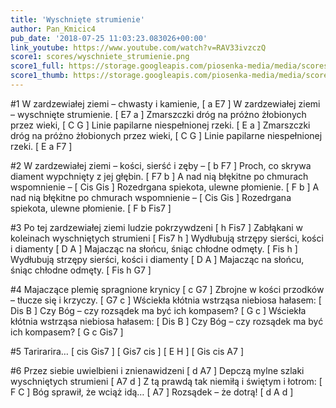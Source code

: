 ```yaml
---
title: 'Wyschnięte strumienie'
author: Pan_Kmicic4
pub_date: '2018-07-25 11:03:23.083026+00:00'
link_youtube: https://www.youtube.com/watch?v=RAV33ivzczQ
score1: scores/wyschniete_strumienie.png
score1_full: https://storage.googleapis.com/piosenka-media/media/scores/wyschniete_strumienie.png
score1_thumb: https://storage.googleapis.com/piosenka-media/media/scores/wyschniete_strumienie.png.180x0_q85_upscale.png
---
```


#1
W zardzewiałej ziemi – chwasty i kamienie, [ a E7 ]
W zardzewiałej ziemi – wyschnięte strumienie. [ E7 a ]
Zmarszczki dróg na próżno żłobionych przez wieki, [ C G ]
Linie papilarne niespełnionej rzeki. [ E a ]
Zmarszczki dróg na próżno żłobionych przez wieki, [ C G ]
Linie papilarne niespełnionej rzeki. [ E a F7 ]

#2 
W zardzewiałej ziemi – kości, sierść i zęby – [ b F7 ]
Proch, co skrywa diament wypchnięty z jej głębin. [ F7 b ]
A nad nią błękitne po chmurach wspomnienie – [ Cis Gis ]
Rozedrgana spiekota, ulewne płomienie. [ F b ]
A nad nią błękitne po chmurach wspomnienie – [ Cis Gis ]
Rozedrgana spiekota, ulewne płomienie. [ F b Fis7 ]

#3
Po tej zardzewiałej ziemi ludzie pokrzywdzeni [ h Fis7 ]
Zabłąkani w koleinach wyschniętych strumieni [ Fis7 h ]
Wydłubują strzępy sierści, kości i diamenty [ D A ]
Majacząc na słońcu, śniąc chłodne odmęty. [ Fis h ]
Wydłubują strzępy sierści, kości i diamenty [ D A ]
Majacząc na słońcu, śniąc chłodne odmęty. [ Fis h G7 ]

#4 
Majaczące plemię spragnione krynicy [ c G7 ]
Zbrojne w kości przodków – tłucze się i krzyczy. [ G7 c ]
Wściekła kłótnia wstrząsa niebiosa hałasem: [ Dis B ]
Czy Bóg – czy rozsądek ma być ich kompasem? [ G c ]
Wściekła kłótnia wstrząsa niebiosa hałasem: [ Dis B ]
Czy Bóg – czy rozsądek ma być ich kompasem? [ G c Gis7 ]

#5
Tarirarira… [ cis Gis7 ]
[ Gis7 cis ]
[ E H ]
[ Gis cis A7 ]

#6
Przez siebie uwielbieni i znienawidzeni [ d A7 ]
Depczą mylne szlaki wyschniętych strumieni [ A7 d ]
Z tą prawdą tak niemiłą i świętym i łotrom: [ F C ]
Bóg sprawił, że wciąż idą… [ A7 ]
Rozsądek – że dotrą! [ d A d ]